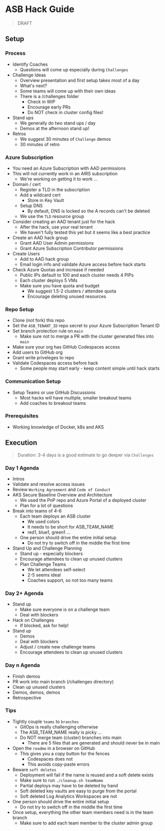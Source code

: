 # ASB Hack Guide

> DRAFT

## Setup

### Process

- Identify Coaches
  - Questions will come up especially during `Challenges`
- Challenge Ideas
  - Overview presentation and first setup takes most of a day
  - What's next?
  - Some teams will come up with their own ideas
  - There is a /challenges folder
    - Check in WIP
    - Encourage early PRs
    - Do NOT check in cluster config files!
- Stand ups
  - We generally do two stand ups / day
  - Demos at the afternoon stand up!
- Retros
  - We suggest 30 minutes of `Challenge` demos
  - 30 minutes of retro

### Azure Subscription

- You need an Azure Subscription with AAD permissions
- This will not currently work in an AIRS subscription
  - We're working on getting it to work ...
- Domain / cert
  - Register a TLD in the subscription
  - Add a wildcard cert
    - Store in Key Vault
  - Setup DNS
    - By default, DNS is locked so the A records can't be deleted
  - We use the `TLD` resource group
- Consider creating an AAD tenant just for the hack
  - After the hack, use your real tenant
  - We haven't fully tested this yet but it seems like a best practice
- Create an AAD hack group
  - Grant AAD User Admin permissions
  - Grant Azure Subscription Contributor permissions
- Create Users
  - Add to AAD hack group
  - Email login info and validate Azure access before hack starts
- Check Azure Quotas and increase if needed
  - Public IPs default to 100 and each cluster needs 4 PIPs
  - Each cluster deploys 5 VMs
  - Make sure you have quota and budget
    - We suggest 1.5-2 clusters / attendee quota
    - Encourage deleting unused resources

### Repo Setup

- Clone (not fork) this repo
- Set the `ASB_TENANT_ID` repo secret to your Azure Subscription Tenant ID
- Set branch protection rule on `main`
  - Make sure not to merge a PR with the cluster generated files into `main`
- Make sure your org has GitHub Codespaces access
- Add users to GitHub org
- Grant write priveleges to repo
- Validate Codespaces access before hack
  - Some people may start early - keep content simple until hack starts

### Communication Setup

- Setup Teams or use GitHub Discussions
  - Most hacks will have multiple, smaller breakout teams
  - Add coaches to breakout teams

### Prerequisites

- Working knowledge of Docker, k8s and AKS

## Execution

> Duration: 3-4 days is a good estimate to go deeper via `Challenges`

### Day 1 Agenda

- Intros
- Validate and resolve access issues
- Review `Working Agreement` and `Code of Conduct`
- AKS Secure Baseline Overview and Architecture
  - We used the PnP repo and Azure Portal of a deployed cluster
  - Plan for a lot of questions
- Break into teams of 4-6
  - Each team deploys an ASB cluster
    - We used colors
    - It needs to be short for ASB_TEAM_NAME
    - red1, blue1, green1 ...
  - One person should drive the entire initial setup
    - Do not try to switch off in the middle the first time
- Stand Up and Challenge Planning
  - Stand up - especially blockers
  - Encourage attendees to clean up unused clusters
  - Plan Challenge Teams
    - We let attendees self-select
    - 2-5 seems ideal
    - Coaches support, so not too many teams

### Day 2+ Agenda

- Stand up
  - Make sure everyone is on a challenge team
  - Deal with blockers
- Hack on Challenges
  - If blocked, ask for help!
- Stand up
  - Demos
  - Deal with blockers
  - Adjust / create new challenge teams
  - Encourage attendees to clean up unused clusters

### Day n Agenda

- Finish demos
- PR work into main branch (/challenges directory)
- Clean up unused clusters
- Demos, demos, demos
- Retrospective

### Tips

- Tightly couple `teams` to `branches`
  - GitOps is really challenging otherwise
  - The ASB_TEAM_NAME really is picky ...
  - Do NOT merge team (cluster) branches into main
    - There are 5 files that are generated and should never be in main
- Open the `readme` in a browser on GitHub
  - This gives you a copy button for the fences
    - Codespaces does not
    - This avoids copy-paste errors
- Beware `soft deletes`
  - Deployment will fail if the name is reused and a soft delete exists
  - Make sure to run `./cleanup.sh teamName`
  - Partial deploys may have to be deleted by hand
  - Soft deleted key vaults are easy to purge from the portal
  - Soft deleted Log Analytics Workspaces are not
- One person should drive the entire initial setup
  - Do not try to switch off in the middle the first time
- Once setup, everything the other team members need is in the team branch
  - Make sure to add each team member to the cluster admin group
